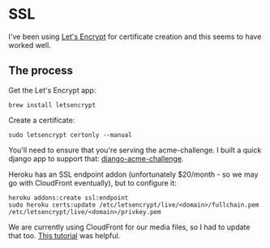 # SSL

I've been using [Let's Encrypt](http://letsencrypt.org/) for certificate creation and this seems to have worked well.

## The process

Get the Let's Encrypt app:

    brew install letsencrypt
    
Create a certificate:

    sudo letsencrypt certonly --manual
    
You'll need to ensure that you're serving the acme-challenge. I built a quick django app to support that: [django-acme-challenge](https://github.com/jamstooks/django-acme-challenge).

Heroku has an SSL endpoint addon (unfortunately $20/month - so we may go with CloudFront eventually), but to configure it:

    heroku addons:create ssl:endpoint
    sudo heroku certs:update /etc/letsencrypt/live/<domain>/fullchain.pem /etc/letsencrypt/live/<domain>/privkey.pem
    
We are currently using CloudFront for our media files, so I had to update that too. [This tutorial](https://nparry.com/2015/11/14/letsencrypt-cloudfront-s3.html) was helpful.
